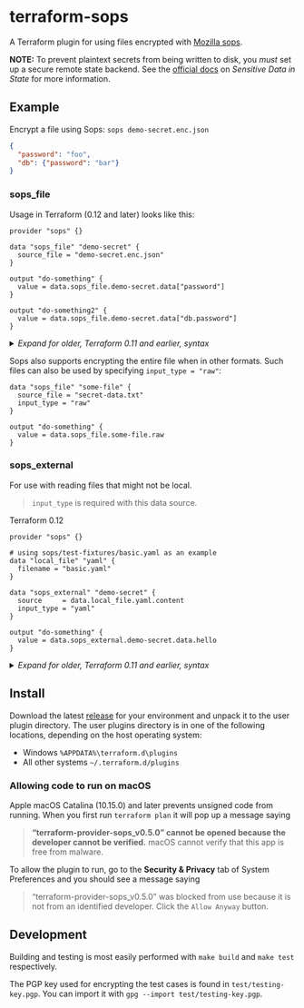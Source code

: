 # terraform-sops

A Terraform plugin for using files encrypted with [Mozilla sops](https://github.com/mozilla/sops).

**NOTE:** To prevent plaintext secrets from being written to disk, you *must* set up a secure remote state backend. See the [official docs](https://www.terraform.io/docs/state/sensitive-data.html) on _Sensitive Data in State_ for more information.

## Example

Encrypt a file using Sops: `sops demo-secret.enc.json`

```json
{
  "password": "foo",
  "db": {"password": "bar"}
}
```
### sops_file
Usage in Terraform (0.12 and later) looks like this:

```hcl
provider "sops" {}

data "sops_file" "demo-secret" {
  source_file = "demo-secret.enc.json"
}

output "do-something" {
  value = data.sops_file.demo-secret.data["password"]
}

output "do-something2" {
  value = data.sops_file.demo-secret.data["db.password"]
}
```

<details><summary><i>Expand for older, Terraform 0.11 and earlier, syntax</i></summary>

```hcl
provider "sops" {}

data "sops_file" "demo-secret" {
  source_file = "demo-secret.enc.json"
}

output "do-something" {
  value = "${data.sops_file.demo-secret.data.password}"
}

output "do-something2" {
  value = "${data.sops_file.demo-secret.data.db.password}"
}
```
</details>

Sops also supports encrypting the entire file when in other formats. Such files can also be used by specifying `input_type = "raw"`:

```hcl
data "sops_file" "some-file" {
  source_file = "secret-data.txt"
  input_type = "raw"
}

output "do-something" {
  value = data.sops_file.some-file.raw
}
```

### sops_external
For use with reading files that might not be local. 

> `input_type` is required with this data source.

Terraform 0.12
```hcl
provider "sops" {}

# using sops/test-fixtures/basic.yaml as an example
data "local_file" "yaml" {
  filename = "basic.yaml"
}

data "sops_external" "demo-secret" {
  source     = data.local_file.yaml.content
  input_type = "yaml"
}

output "do-something" {
  value = data.sops_external.demo-secret.data.hello
}
```

<details><summary><i>Expand for older, Terraform 0.11 and earlier, syntax</i></summary>

> `input_type` is required with this data source.

```hcl
provider "sops" {}

# using sops/test-fixtures/basic.yaml as an example
data "local_file" "yaml" {
  filename = "basic.yaml"
}

data "sops_external" "demo-secret" {
  source     = "${data.local_file.yaml.content}"
  input_type = "yaml"
}

output "do-something" {
  value = "${data.sops_external.demo-secret.data.hello}"
}
```
</details>



## Install

Download the latest [release](https://github.com/carlpett/terraform-provider-sops/releases) for your environment and unpack it to the user plugin directory. The user plugins directory is in one of the following locations, depending on the host operating system:
* Windows `%APPDATA%\terraform.d\plugins`
* All other systems `~/.terraform.d/plugins`

### Allowing code to run on macOS

Apple macOS Catalina (10.15.0) and later prevents unsigned code from running. When you first run `terraform plan` it will pop up a message saying
> **“terraform-provider-sops_v0.5.0” cannot be opened because the developer cannot be verified.**
> macOS cannot verify that this app is free from malware.

To allow the plugin to run, go to the **Security & Privacy** tab of System Preferences and you should see a message saying
> “terraform-provider-sops_v0.5.0” was blocked from use because it is not from an identified developer.
Click the `Allow Anyway` button.

## Development
Building and testing is most easily performed with `make build` and `make test` respectively.

The PGP key used for encrypting the test cases is found in `test/testing-key.pgp`. You can import it with `gpg --import test/testing-key.pgp`.
